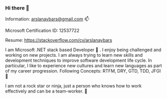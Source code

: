 ### Hi there 👋

Information: arslanaybars@gmail.com 📫

Microsoft Certification ID: 12537722

Resume: https://stackoverflow.com/cv/arslanaybars 


I am Microsoft .NET stack based Developer 🤔 . I enjoy being challenged and working on new projects. I am always trying to learn new
skills and development techniques to improve software development life cycle. In particular, I like to experience new cultures and learn new languages as part of my career progression. Following Concepts: RTFM, DRY, GTD, TDD, JFGI 💬

I am not a rock star or ninja, just a person who knows how to work effectively and can be a team-worker. 🚀

<!--
**arslanaybars/arslanaybars** is a ✨ _special_ ✨ repository because its `README.md` (this file) appears on your GitHub profile.

Here are some ideas to get you started:

- 🔭 I’m currently working on ...
- 🌱 I’m currently learning ...
- 👯 I’m looking to collaborate on ...
- 🤔 I’m looking for help with ...
- 💬 Ask me about ...
- 📫 How to reach me: ...
- 😄 Pronouns: ...
- ⚡ Fun fact: ...
-->
